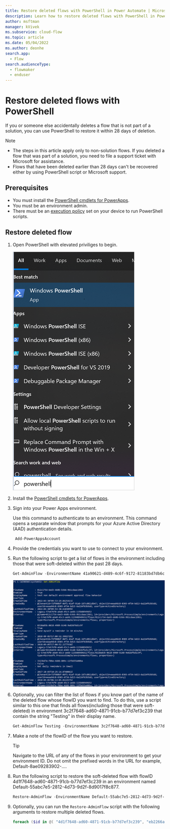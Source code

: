 ```yaml
---
title: Restore deleted flows with PowerShell in Power Automate | Microsoft Docs
description: Learn how to restore deleted flows with PowerShell in Power Automate.
author: msftman
manager: kVivek
ms.subservice: cloud-flow
ms.topic: article
ms.date: 05/04/2022
ms.author: deonhe
search.app: 
  - Flow
search.audienceType: 
  - flowmaker
  - enduser
---
```


# Restore deleted flows with PowerShell

If you or someone else accidentally deletes a flow that is not part of a solution, you can use PowerShell to restore it within 28 days of deletion.

>[!NOTE]
> - The steps in this article apply only to non-solution flows. If you deleted a flow that was part of a solution, you need to file a support ticket with Microsoft for assistance.
> - Flows that have been deleted earlier than 28 days can't be recovered either by using PowerShell script or Microsoft support.

## Prerequisites

- You must install the [PowerShell cmdlets for PowerApps](https://www.powershellgallery.com/packages/Microsoft.PowerApps.Administration.PowerShell/2.0.147).
- You must be an environment admin.
- There must be an [execution policy](/powershell/module/microsoft.powershell.security/set-executionpolicy) set on your device to run PowerShell scripts.

## Restore deleted flow

1. Open PowerShell with elevated priviliges to begin.

   ![A screenshot that shows PowerShell being launched from Windows](./media/restore-deleted-flow/open-powershell-script.png)

1. Install the [PowerShell cmdlets for PowerApps](https://www.powershellgallery.com/packages/Microsoft.PowerApps.Administration.PowerShell/2.0.147).

1. Sign into your Power Apps environment.

   Use this command to authenticate to an environment. This command opens a separate window that prompts for your Azure Active Directory (AAD) authentication details.

   ``` PowerShell
    Add-PowerAppsAccount
   ```

1. Provide the credentials you want to use to connect to your environment.

1. Run the following script to get a list of flows in the environment including those that were soft-deleted within the past 28 days.

   ``` PowerShell
   Get-AdminFlow -EnvironmentName 41a90621-d489-4c6f-9172-81183bd7db6c -IncludeDeleted $true
   ```

   ![Screenshot that displays the output of Get-AdminFlow.](./media/restore-deleted-flow/get-admin-flow-script.png)

1. Optionally, you can filter the list of flows if you know part of the name of the deleted flow whose flowID you want to find. To do this, use a script similar to this one that finds all flows(including those that were soft-deleted) in environment 3c2f7648-ad60-4871-91cb-b77d7ef3c239 that contain the string "Testing" in their display name.

   ``` PowerShell
   Get-AdminFlow Testing -EnvironmentName 3c2f7648-ad60-4871-91cb-b77d7ef3c239 -IncludeDeleted $true
   ```

1. Make a note of the flowID of the flow you want to restore.

   >[!TIP]
   >Navigate to the URL of any of the flows in your environment to get your environment ID. Do not omit the prefixed words in the URL for example, Default-8ae09283902-....

1. Run the following script to restore the soft-deleted flow with flowID 4d1f7648-ad60-4871-91cb-b77d7ef3c239 in an environment named Default-55abc7e5-2812-4d73-9d2f-8d9017f8c877.

   ``` PowerShell
   Restore-AdminFlow -EnvironmentName Default-55abc7e5-2812-4d73-9d2f-8d9017f8c877 -FlowName 4d1f7648-ad60-4871-91cb-b77d7ef3c239
   ```

1. Optionally, you can run the ```Restore-AdminFlow``` script with the following arguments to restore multiple deleted flows.

   ``` PowerShell
   foreach ($id in @( "4d1f7648-ad60-4871-91cb-b77d7ef3c239", "eb2266a8-67b6-4919-8afd-f59c3c0e4131" )) { Restore-AdminFlow -EnvironmentName Default-55abc7e5-2812-4d73-9d2f-8d9017f8c877 -FlowName $id; Start-Sleep -Seconds 1 }
   ```
